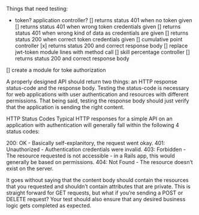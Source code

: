 Things that need testing:
- token? application controller?
    [] returns status 401 when no token given
    [] returns status 401 when wrong token credentials given
    [] returns status 401 when wrong kind of data as credentials are given
    [] returns status 200 when correct token credentials given
[] cumulative point controller
    [x] returns status 200 and correct response body
    [] replace jwt-token module lines with method call
[] skill percentage controller
    [] returns status 200 and correct response body

[] create a module for toke authorization

A properly designed API should return two things: 
an HTTP response status-code and the response body. Testing the status-code is necessary for web applications with user authentication and resources with different permissions. That being said, testing the response body should just verify that the application is sending the right content.

HTTP Status Codes
Typical HTTP responses for a simple API on an application with authentication will generally fall within the following 4 status codes:

200: OK - Basically self-explanitory, the request went okay.
401: Unauthorized - Authentication credentials were invalid.
403: Forbidden - The resource requested is not accessible - in a Rails app, this would generally be based on permissions.
404: Not Found - The resource doesn’t exist on the server.

It goes without saying that the content body should contain the resources that you requested and shouldn’t contain attributes that are private. This is straight forward for GET requests, but what if you’re sending a POST or DELETE request? Your test should also ensure that any desired business logic gets completed as expected.